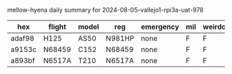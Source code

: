 mellow-hyena daily summary for 2024-08-05-vallejo1-rpi3a-uat-978

|hex|flight|model|reg|emergency|mil|weirdo|
|--|--|--|--|--|--|--|
|adaf98|H125|AS50|N981HP|none|F|F|
|a9153c|N68459|C152|N68459|none|F|F|
|a893bf|N6517A|T210|N6517A|none|F|F|
